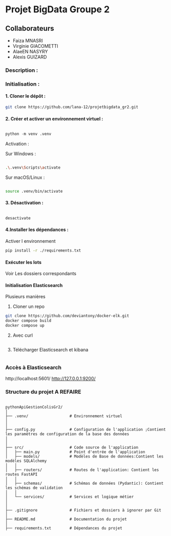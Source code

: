 # Projet BigData Groupe 2 



## Collaborateurs
  - Faiza MNASRI
  - Virginie GIACOMETTI
  - AlaeEN NASYRY
  - Alexis GUIZARD 

### Description :


### Initialisation :

#### 1. Cloner le dépôt :

```bash
git clone https://github.com/lana-12/projetbigdata_gr2.git
```

#### 2. Créer et activer un environnement virtuel :

```python

python -m venv .venv

```

Activation :

Sur Windows :

```bash

.\.venv\Scripts\activate

```

Sur macOS/Linux :
```bash

source .venv/bin/activate

```

#### 3. Désactivation :
```bash

desactivate

```

#### 4.Installer les dépendances :


Activer l environnement
```bash
pip install -r ./requirements.txt

```

#### Exécuter les lots
Voir Les dossiers correspondants


#### Initialisation Elasticsearch

Plusieurs manières 

1. Cloner un repo 
```bash
git clone https://github.com/deviantony/docker-elk.git
docker compose build
docker compose up
```

2. Avec curl 
```bash


```

3. Télécharger Elasticsearch et kibana
```bash


```



### Accès à Elasticsearch

http://localhost:5601/
http://127.0.0.1:9200/



### Structure du projet  A REFAIRE

```

pythonApiGestionColisGr2/
│
├── .venv/                  # Environnement virtuel
│                  
│
├── config.py               # Configuration de l'application ;Contient les paramètres de configuration de la base des données
│  
│
├── src/                    # Code source de l'application
│   ├── main.py             # Point d'entrée de l'application
│   ├── models/             # Modèles de Base de données:Contient les modèles SQLAlchemy
│   │   
│   ├── routers/            # Routes de l'application: Contient les routes FastAPI
│   │   
│   ├── schemas/            # Schémas de données (Pydantic): Contient les schémas de validation
│   │   
│   └── services/           # Services et logique métier
│      
│
├── .gitignore              # Fichiers et dossiers à ignorer par Git
│
├── README.md               # Documentation du projet
│
├── requirements.txt        # Dépendances du projet
```





